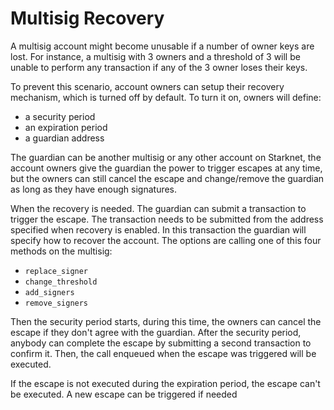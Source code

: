 # Multisig Recovery

A multisig account might become unusable if a number of owner keys are lost. For instance, a multisig with 3 owners and a threshold of 3 will be unable to perform any transaction if any of the 3 owner loses their keys.

To prevent this scenario, account owners can setup their recovery mechanism, which is turned off by default. To turn it on, owners will define:

- a security period
- an expiration period
- a guardian address

The guardian can be another multisig or any other account on Starknet, the account owners give the guardian the power to trigger escapes at any time, but the owners can still cancel the escape and change/remove the guardian as long as they have enough signatures.

When the recovery is needed. The guardian can submit a transaction to trigger the escape. The transaction needs to be submitted from the address specified when recovery is enabled. In this transaction the guardian will specify how to recover the account. The options are calling one of this four methods on the multisig:

- `replace_signer`
- `change_threshold`
- `add_signers`
- `remove_signers`

Then the security period starts, during this time, the owners can cancel the escape if they don't agree with the guardian.
After the security period, anybody can complete the escape by submitting a second transaction to confirm it. Then, the call enqueued when the escape was triggered will be executed.

If the escape is not executed during the expiration period, the escape can't be executed. A new escape can be triggered if needed
